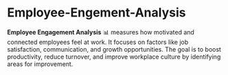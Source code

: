 # Employee-Engement-Analysis
**Employee Engagement Analysis** 📊 measures how motivated and connected employees feel at work. It focuses on factors like job satisfaction, communication, and growth opportunities. The goal is to boost productivity, reduce turnover, and improve workplace culture by identifying areas for improvement.
